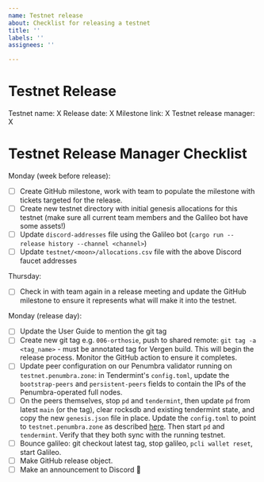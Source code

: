 ```yaml
---
name: Testnet release
about: Checklist for releasing a testnet
title: ''
labels: ''
assignees: ''

---
```


# Testnet Release

Testnet name: X
Release date: X
Milestone link: X
Testnet release manager: X

# Testnet Release Manager Checklist

Monday (week before release):
- [ ] Create GitHub milestone, work with team to populate the milestone with tickets targeted for the release.
- [ ] Create new testnet directory with initial genesis allocations for this testnet (make sure all current team members and the Galileo bot have some assets!)
- [ ] Update `discord-addresses` file using the Galileo bot (`cargo run --release history --channel <channel>`)
- [ ] Update `testnet/<moon>/allocations.csv` file with the above Discord faucet addresses

Thursday:
- [ ] Check in with team again in a release meeting and update the GitHub milestone to ensure it represents what will make it into the testnet.

Monday (release day):
- [ ] Update the User Guide to mention the git tag
- [ ] Create new git tag e.g. `006-orthosie`, push to shared remote: `git tag -a <tag_name>` - must be annotated tag for Vergen build. This will begin the release process. Monitor the GitHub action to ensure it completes.
- [ ] Update peer configuration on our Penumbra validator running on `testnet.penumbra.zone`: in Tendermint's `config.toml`, update the `bootstrap-peers` and `persistent-peers` fields to contain the IPs of the Penumbra-operated full nodes.
- [ ] On the peers themselves, stop `pd` and `tendermint`, then update `pd` from latest `main` (or the tag), clear rocksdb and existing tendermint state, and copy the new `genesis.json` file in place. Update the `config.toml` to point to `testnet.penumbra.zone` as described [here](https://guide.penumbra.zone/main/pd/join-testnet/fullnode.html). Then start `pd` and `tendermint`. Verify that they both sync with the running testnet.
- [ ] Bounce galileo: git checkout latest tag, stop galileo, `pcli wallet reset`, start Galileo.
- [ ] Make GitHub release object.
- [ ] Make an announcement to Discord 🎉
